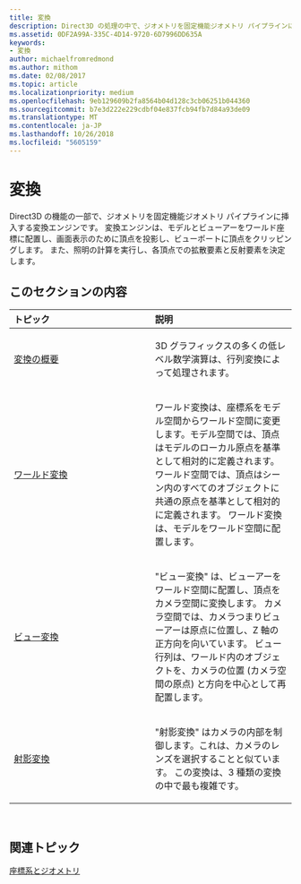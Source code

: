 ```yaml
---
title: 変換
description: Direct3D の処理の中で、ジオメトリを固定機能ジオメトリ パイプラインに通す部分を担うのが変換エンジンです。
ms.assetid: 0DF2A99A-335C-4D14-9720-6D7996DD635A
keywords:
- 変換
author: michaelfromredmond
ms.author: mithom
ms.date: 02/08/2017
ms.topic: article
ms.localizationpriority: medium
ms.openlocfilehash: 9eb129609b2fa8564b04d128c3cb06251b044360
ms.sourcegitcommit: b7e3d222e229cdbf04e837fcb94fb7d84a93de09
ms.translationtype: MT
ms.contentlocale: ja-JP
ms.lasthandoff: 10/26/2018
ms.locfileid: "5605159"
---
```

# <a name="transforms"></a>変換


Direct3D の機能の一部で、ジオメトリを固定機能ジオメトリ パイプラインに挿入する変換エンジンです。 変換エンジンは、モデルとビューアーをワールド座標に配置し、画面表示のために頂点を投影し、ビューポートに頂点をクリッピングします。 また、照明の計算を実行し、各頂点での拡散要素と反射要素を決定します。

## <a name="span-idin-this-sectionspanin-this-section"></a><span id="in-this-section"></span>このセクションの内容


<table>
<colgroup>
<col width="50%" />
<col width="50%" />
</colgroup>
<thead>
<tr class="header">
<th align="left">トピック</th>
<th align="left">説明</th>
</tr>
</thead>
<tbody>
<tr class="odd">
<td align="left"><p><a href="transform-overview.md">変換の概要</a></p></td>
<td align="left"><p>3D グラフィックスの多くの低レベル数学演算は、行列変換によって処理されます。</p></td>
</tr>
<tr class="even">
<td align="left"><p><a href="world-transform.md">ワールド変換</a></p></td>
<td align="left"><p>ワールド変換は、座標系をモデル空間からワールド空間に変更します。モデル空間では、頂点はモデルのローカル原点を基準として相対的に定義されます。 ワールド空間では、頂点はシーン内のすべてのオブジェクトに共通の原点を基準として相対的に定義されます。 ワールド変換は、モデルをワールド空間に配置します。</p></td>
</tr>
<tr class="odd">
<td align="left"><p><a href="view-transform.md">ビュー変換</a></p></td>
<td align="left"><p>"ビュー変換"<em></em> は、ビューアーをワールド空間に配置し、頂点をカメラ空間に変換します。 カメラ空間では、カメラつまりビューアーは原点に位置し、Z 軸の正方向を向いています。 ビュー行列は、ワールド内のオブジェクトを、カメラの位置 (カメラ空間の原点) と方向を中心として再配置します。</p></td>
</tr>
<tr class="even">
<td align="left"><p><a href="projection-transform.md">射影変換</a></p></td>
<td align="left"><p>"射影変換"<em></em> はカメラの内部を制御します。これは、カメラのレンズを選択することと似ています。 この変換は、3 種類の変換の中で最も複雑です。</p></td>
</tr>
</tbody>
</table>

 

## <a name="span-idrelated-topicsspanrelated-topics"></a><span id="related-topics"></span>関連トピック


[座標系とジオメトリ](coordinate-systems-and-geometry.md)

 

 




